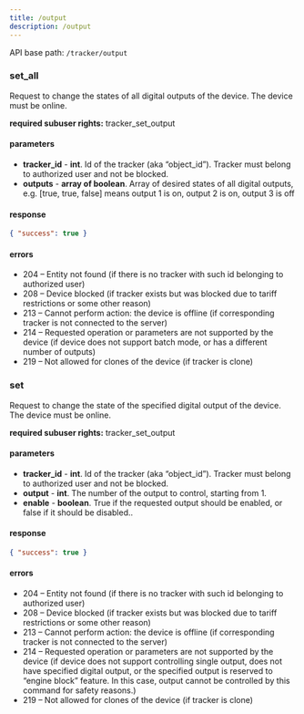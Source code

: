 ```yaml
---
title: /output
description: /output
---
```


API base path: `/tracker/output`

### set_all
Request to change the states of all digital outputs of the device. The device must be online.

**required subuser rights:** tracker_set_output

#### parameters
* **tracker_id** - **int**. Id of the tracker (aka “object_id”). Tracker must belong to authorized user and not be blocked.
* **outputs** - **array of boolean**. Array of desired states of all digital outputs, e.g. [true, true, false] means output 1 is on, output 2 is on, output 3 is off

#### response
```json
{ "success": true }
```

#### errors
*   204 – Entity not found (if there is no tracker with such id belonging to authorized user)
*   208 – Device blocked (if tracker exists but was blocked due to tariff restrictions or some other reason)
*   213 – Cannot perform action: the device is offline (if corresponding tracker is not connected to the server)
*   214 – Requested operation or parameters are not supported by the device (if device does not support batch mode, or has a different number of outputs)
*   219 – Not allowed for clones of the device (if tracker is clone)

### set
Request to change the state of the specified digital output of the device. The device must be online.

**required subuser rights:** tracker_set_output

#### parameters
* **tracker_id** - **int**. Id of the tracker (aka “object_id”). Tracker must belong to authorized user and not be blocked.
* **output** - **int**. The number of the output to control, starting from 1.
* **enable** - **boolean**. True if the requested output should be enabled, or false if it should be disabled..

#### response
```json
{ "success": true }
```

#### errors
*   204 – Entity not found (if there is no tracker with such id belonging to authorized user)
*   208 – Device blocked (if tracker exists but was blocked due to tariff restrictions or some other reason)
*   213 – Cannot perform action: the device is offline (if corresponding tracker is not connected to the server)
*   214 – Requested operation or parameters are not supported by the device (if device does not support controlling single output, does not have specified digital output, or the specified output is reserved to “engine block” feature. In this case, output cannot be controlled by this command for safety reasons.)
*   219 – Not allowed for clones of the device (if tracker is clone)

